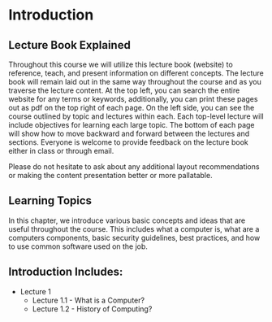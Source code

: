 # Introduction

## Lecture Book Explained
Throughout this course we will utilize this lecture book (website) to reference, teach, and present information on different concepts. The lecture book will remain laid out in the same way throughout the course and as you traverse the lecture content. At the top left, you can search the entire website for any terms or keywords, additionally, you can print these pages out as pdf on the top right of each page. On the left side, you can see the course outlined by topic and lectures within each. Each top-level lecture will include objectives for learning each large topic. The bottom of each page will show how to move backward and forward between the lectures and sections. Everyone is welcome to provide feedback on the lecture book either in class or through email.

Please do not hesitate to ask about any additional layout recommendations or making the content presentation better or more pallatable.

## Learning Topics

In this chapter, we introduce various basic concepts and ideas that are useful throughout the course. This includes what a computer is, what are a computers components, basic security guidelines, best practices, and how to use common software used on the job.

## Introduction Includes:
+ Lecture 1
    + Lecture 1.1 - What is a Computer?
    + Lecture 1.2 - History of Computing?